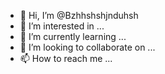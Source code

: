- 👋 Hi, I’m @Bzhhshshjnduhsh
- 👀 I’m interested in ...
- 🌱 I’m currently learning ...
- 💞️ I’m looking to collaborate on ...
- 📫 How to reach me ...

<!---
Bzhhshshjnduhsh/Bzhhshshjnduhsh is a ✨ special ✨ repository because its `README.md` (this file) appears on your GitHub profile.
You can click the Preview link to take a look at your changes.
--->
